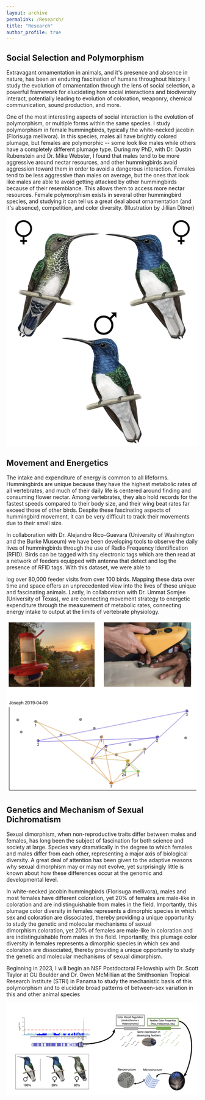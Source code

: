 ```yaml
---
layout: archive
permalink: /Research/
title: "Research"
author_profile: true
---
```


## Social Selection and Polymorphism

Extravagant ornamentation in animals, and it's presence and absence in nature, has been an enduring fascination of humans throughout history. I study the evolution of ornamentation through the lens of social selection, a powerful framework for elucidating how social interactions and biodiversity interact, potentially leading to evolution of coloration, weaponry, chemical communication, sound production, and more.

One of the most interesting aspects of social interaction is the evolution of polymorphism, or multiple forms within the same species. I study polymorphism in female hummingbirds, typically the white-necked jacobin (Florisuga mellivora). In this species, males all have brightly colored plumage, but females are polymorphic -- some look like males while others have a completely different plumage type. During my PhD, with Dr. Dustin Rubenstein and Dr. Mike Webster, I found that males tend to be more aggressive around nectar resources, and other hummingbirds avoid aggression toward them in order to avoid a dangerous interaction. Females tend to be less aggressive than males on average, but the ones that look like males are able to avoid getting attacked by other hummingbirds because of their resemblance. This allows them to access more nectar resources. Female polymorphism exists in several other hummingbird species, and studying it can tell us a great deal about ornamentation (and it's absence), competition, and color diversity. (Illustration by Jillian Ditner)

![Illustrations of white-necked jacobins](/images/Jacobins.png)


## Movement and Energetics

The intake and expenditure of energy is common to all lifeforms. Hummingbirds are unique because they have the highest metabolic rates of all vertebrates, and much of their daily life is centered around finding and consuming flower nectar. Among vertebrates, they also hold records for the fastest speeds compared to their body size, and their wing beat rates far exceed those of other birds. Despite these fascinating aspects of hummingbird movement, it can be very difficult to track their movements due to their small size. 

In collaboration with Dr. Alejandro Rico-Guevara (University of Washington and the Burke Museum) we have been developing tools to observe the daily lives of hummingbirds through the use of Radio Frequency Identification (RFID). Birds can be tagged with tiny electronic tags which are then read at a network of feeders equipped with antenna that detect and log the presence of RFID tags. With this dataset, we were able to

log over 80,000 feeder visits from over 100 birds. Mapping these data over time and space offers an unprecedented view into the lives of these unique and fascinating animals. Lastly, in collaboration with Dr. Ummat Somjee (University of Texas), we are connecting movement strategy to energetic expenditure through the measurement of metabolic rates, connecting energy intake to output at the limits of vertebrate physiology.

![Illustrations of feeders and hummingbird movement](/images/MovementEnergy.png)

## Genetics and Mechanism of Sexual Dichromatism

Sexual dimorphism, when non-reproductive traits differ between males and females, has long been the subject of fascination for both science and society at large. Species vary dramatically in the degree to which females and males differ from each other, representing a major axis of biological diversity. A great deal of attention has been given to the adaptive reasons why sexual dimorphism may or may not evolve, yet surprisingly little is known about how these differences occur at the genomic and developmental level.

In white-necked jacobin hummingbirds (Florisuga mellivora), males and most females have different coloration, yet 20% of females are male-like in coloration and are indistinguishable from males in the field. Importantly, this plumage color diversity in females represents a dimorphic species in which sex and coloration are dissociated, thereby providing a unique opportunity to study the genetic and molecular mechanisms of sexual dimorphism.coloration, yet 20% of females are male-like in coloration and are indistinguishable from males in the field. Importantly, this plumage color diversity in females represents a dimorphic species in which sex and coloration are dissociated, thereby providing a unique opportunity to study the genetic and molecular mechanisms of sexual dimorphism.

Beginning in 2023, I will begin an NSF Postdoctoral Fellowship with Dr. Scott Taylor at CU Boulder and Dr. Owen McMillian at the Smithsonian Tropical Research Institute (STRI) in Panama to study the mechanistic basis of this polymorphism and to elucidate broad patterns of between-sex variation in this and other animal species

![Roadmap for doing genetics](/images/Genetics.png)
